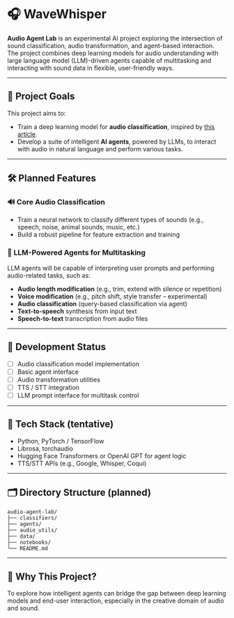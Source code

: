 # 🎧 WaveWhisper

**Audio Agent Lab** is an experimental AI project exploring the intersection of sound classification, audio transformation, and agent-based interaction. The project combines deep learning models for audio understanding with large language model (LLM)-driven agents capable of multitasking and interacting with sound data in flexible, user-friendly ways.

---

## 🧠 Project Goals

This project aims to:
- Train a deep learning model for **audio classification**, inspired by [this article](https://medium.com/data-science/audio-deep-learning-made-simple-sound-classification-step-by-step-cebc936bbe5).
- Develop a suite of intelligent **AI agents**, powered by LLMs, to interact with audio in natural language and perform various tasks.

---

## 🛠️ Planned Features

### 🔊 Core Audio Classification
- Train a neural network to classify different types of sounds (e.g., speech, noise, animal sounds, music, etc.)
- Build a robust pipeline for feature extraction and training

### 🤖 LLM-Powered Agents for Multitasking
LLM agents will be capable of interpreting user prompts and performing audio-related tasks, such as:
- **Audio length modification** (e.g., trim, extend with silence or repetition)
- **Voice modification** (e.g., pitch shift, style transfer – experimental)
- **Audio classification** (query-based classification via agent)
- **Text-to-speech** synthesis from input text
- **Speech-to-text** transcription from audio files

---

## 🚧 Development Status

- [ ] Audio classification model implementation
- [ ] Basic agent interface
- [ ] Audio transformation utilities
- [ ] TTS / STT integration
- [ ] LLM prompt interface for multitask control

---

## 🧰 Tech Stack (tentative)

- Python, PyTorch / TensorFlow
- Librosa, torchaudio
- Hugging Face Transformers or OpenAI GPT for agent logic
- TTS/STT APIs (e.g., Google, Whisper, Coqui)

---

## 🗂️ Directory Structure (planned)

```
audio-agent-lab/
├── classifiers/
├── agents/
├── audio_utils/
├── data/
├── notebooks/
└── README.md
```

---

## 📌 Why This Project?

To explore how intelligent agents can bridge the gap between deep learning models and end-user interaction, especially in the creative domain of audio and sound.
